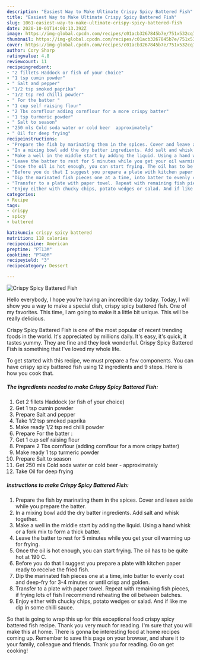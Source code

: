```yaml
---
description: "Easiest Way to Make Ultimate Crispy Spicy Battered Fish"
title: "Easiest Way to Make Ultimate Crispy Spicy Battered Fish"
slug: 1061-easiest-way-to-make-ultimate-crispy-spicy-battered-fish
date: 2020-10-01T14:00:13.392Z
image: https://img-global.cpcdn.com/recipes/c01acb3267845b7e/751x532cq70/crispy-spicy-battered-fish-recipe-main-photo.jpg
thumbnail: https://img-global.cpcdn.com/recipes/c01acb3267845b7e/751x532cq70/crispy-spicy-battered-fish-recipe-main-photo.jpg
cover: https://img-global.cpcdn.com/recipes/c01acb3267845b7e/751x532cq70/crispy-spicy-battered-fish-recipe-main-photo.jpg
author: Cory Sharp
ratingvalue: 4.8
reviewcount: 11
recipeingredient:
- "2 fillets Haddock or fish of your choice"
- "1 tsp cumin powder"
- " Salt and pepper"
- "1/2 tsp smoked paprika"
- "1/2 tsp red chilli powder"
- " For the batter "
- "1 cup self raising flour"
- "2 Tbs cornflour adding cornflour for a more crispy batter"
- "1 tsp turmeric powder"
- " Salt to season"
- "250 mls Cold soda water or cold beer  approximately"
- " Oil for deep frying"
recipeinstructions:
- "Prepare the fish by marinating them in the spices. Cover and leave aside while you prepare the batter."
- "In a mixing bowl add the dry batter ingredients. Add salt and whisk together."
- "Make a well in the middle start by adding the liquid. Using a hand whisk or a fork mix to form a thick batter."
- "Leave the batter to rest for 5 minutes while you get your oil warming up for frying."
- "Once the oil is hot enough, you can start frying. The oil has to be quite hot at 190 C."
- "Before you do that I suggest you prepare a plate with kitchen paper ready to receive the fried fish."
- "Dip the marinated fish pieces one at a time, into batter to evenly coat and deep-fry for 3-4 minutes or until crisp and golden."
- "Transfer to a plate with paper towel. Repeat with remaining fish pieces, if frying lots of fish I recommend reheating the oil between batches."
- "Enjoy either with chucky chips, potato wedges or salad. And if like me dip in some chilli sauce."
categories:
- Recipe
tags:
- crispy
- spicy
- battered

katakunci: crispy spicy battered 
nutrition: 118 calories
recipecuisine: American
preptime: "PT13M"
cooktime: "PT40M"
recipeyield: "3"
recipecategory: Dessert

---
```



![Crispy Spicy Battered Fish](https://img-global.cpcdn.com/recipes/c01acb3267845b7e/751x532cq70/crispy-spicy-battered-fish-recipe-main-photo.jpg)

Hello everybody, I hope you're having an incredible day today. Today, I will show you a way to make a special dish, crispy spicy battered fish. One of my favorites. This time, I am going to make it a little bit unique. This will be really delicious.



Crispy Spicy Battered Fish is one of the most popular of recent trending foods in the world. It's appreciated by millions daily. It's easy, it's quick, it tastes yummy. They are fine and they look wonderful. Crispy Spicy Battered Fish is something that I've loved my whole life.


To get started with this recipe, we must prepare a few components. You can have crispy spicy battered fish using 12 ingredients and 9 steps. Here is how you cook that.

<!--inarticleads1-->

##### The ingredients needed to make Crispy Spicy Battered Fish:

1. Get 2 fillets Haddock (or fish of your choice)
1. Get 1 tsp cumin powder
1. Prepare  Salt and pepper
1. Take 1/2 tsp smoked paprika
1. Make ready 1/2 tsp red chilli powder
1. Prepare  For the batter :
1. Get 1 cup self raising flour
1. Prepare 2 Tbs cornflour (adding cornflour for a more crispy batter)
1. Make ready 1 tsp turmeric powder
1. Prepare  Salt to season
1. Get 250 mls Cold soda water or cold beer - approximately
1. Take  Oil for deep frying




<!--inarticleads2-->

##### Instructions to make Crispy Spicy Battered Fish:

1. Prepare the fish by marinating them in the spices. Cover and leave aside while you prepare the batter.
1. In a mixing bowl add the dry batter ingredients. Add salt and whisk together.
1. Make a well in the middle start by adding the liquid. Using a hand whisk or a fork mix to form a thick batter.
1. Leave the batter to rest for 5 minutes while you get your oil warming up for frying.
1. Once the oil is hot enough, you can start frying. The oil has to be quite hot at 190 C.
1. Before you do that I suggest you prepare a plate with kitchen paper ready to receive the fried fish.
1. Dip the marinated fish pieces one at a time, into batter to evenly coat and deep-fry for 3-4 minutes or until crisp and golden.
1. Transfer to a plate with paper towel. Repeat with remaining fish pieces, if frying lots of fish I recommend reheating the oil between batches.
1. Enjoy either with chucky chips, potato wedges or salad. And if like me dip in some chilli sauce.




So that is going to wrap this up for this exceptional food crispy spicy battered fish recipe. Thank you very much for reading. I'm sure that you will make this at home. There is gonna be interesting food at home recipes coming up. Remember to save this page on your browser, and share it to your family, colleague and friends. Thank you for reading. Go on get cooking!
